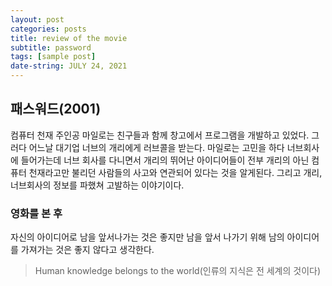 ```yaml
---
layout: post
categories: posts
title: review of the movie
subtitle: password
tags: [sample post]
date-string: JULY 24, 2021
---
```


## 패스워드(2001)

컴퓨터 천재 주인공 마일로는 친구들과 함께 창고에서 프로그램을 개발하고 있었다. 
그러다 어느날 대기업 너브의 개리에게 러브콜을 받는다.
마일로는 고민을 하다 너브회사에 들어가는데 너브 회사를 다니면서 개리의 뛰어난 아이디어들이 
전부 개리의 아닌 컴퓨터 천재라고만 불리던 사람들의 사고와 연관되어 있다는 것을 알게된다. 
그리고 개리, 너브회사의 정보를 파했쳐 고발하는 이야기이다.

### 영화를 본 후

자신의 아이디어로 남을 앞서나가는 것은 좋지만
남을 앞서 나가기 위해 남의 아이디어를 가져가는
것은 좋지 않다고 생각한다.

> Human knowledge belongs to the world(인류의 지식은 전 세계의 것이다)
